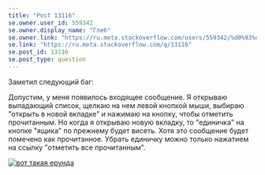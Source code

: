 ```yaml
---
title: "Post 13116"
se.owner.user_id: 559342
se.owner.display_name: "Глеб"
se.owner.link: "https://ru.meta.stackoverflow.com/users/559342/%d0%93%d0%bb%d0%b5%d0%b1"
se.link: "https://ru.meta.stackoverflow.com/q/13116"
se.post_id: 13116
se.post_type: question
---
```

<p>Заметил следующий баг:</p>
<p>Допустим, у меня появилось входящее сообщение. Я открываю выпадающий список, щелкаю на нем левой кнопкой мыши, выбираю &quot;открыть в новой вкладке&quot; и нажимаю на кнопку, чтобы отметить прочитанным. Но когда я открываю новую вкладку, то &quot;единичка&quot; на кнопке &quot;ящика&quot; по прежнему будет висеть. Хотя это сообщение будет помечено как прочитанное. Убрать единичку можно только нажатием на ссылку &quot;отметить все прочитанным&quot;.</p>
<p><a href="https://i.stack.imgur.com/W6TfC.png" rel="nofollow noreferrer"><img src="https://i.stack.imgur.com/W6TfC.png" alt="вот такая ерунда" /></a></p>
